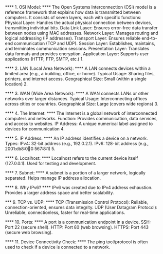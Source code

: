 **** 1. OSI Model: ****
The Open Systems Interconnection (OSI) model is a reference framework that explains how data is transmitted between computers. It consists of seven layers, each with specific functions:
Physical Layer: Handles the actual physical connection between devices, transmitting individual bits.
Data Link Layer: Ensures error-free data transfer between nodes using MAC addresses.
Network Layer: Manages routing and logical addressing (IP addresses).
Transport Layer: Ensures reliable end-to-end communication (TCP and UDP).
Session Layer: Establishes, maintains, and terminates communication sessions.
Presentation Layer: Translates data formats and provides encryption.
Application Layer: Supports user applications (HTTP, FTP, SMTP, etc.) 1.

**** 2. LAN (Local Area Network): ****
A LAN connects devices within a limited area (e.g., a building, office, or home).
Typical Usage: Sharing files, printers, and internet access.
Geographical Size: Small (within a single location) 2.

**** 3. WAN (Wide Area Network): ****
A WAN connects LANs or other networks over larger distances.
Typical Usage: Interconnecting offices across cities or countries.
Geographical Size: Large (covers wide regions) 3.

**** 4. The Internet: ****
The Internet is a global network of interconnected computers and networks.
Function: Provides communication, data services, and access to websites.
IP Address: A unique numerical label assigned to devices for communication 4.

**** 5. IP Address: ****
An IP address identifies a device on a network.
Types:
IPv4: 32-bit address (e.g., 192.0.2.1).
IPv6: 128-bit address (e.g., 2001:db8:0:1234:0:567:8:1) 5.

**** 6. Localhost: ****
Localhost refers to the current device itself (127.0.0.1).
Used for testing and development.

**** 7. Subnet: ****
A subnet is a portion of a larger network, logically separated.
Helps manage IP address allocation.

**** 8. Why IPv6? ****
IPv6 was created due to IPv4 address exhaustion.
Provides a larger address space and better scalability.

*** 9. TCP vs. UDP: ****
TCP (Transmission Control Protocol): Reliable, connection-oriented, ensures data integrity.
UDP (User Datagram Protocol): Unreliable, connectionless, faster for real-time applications.

**** 10. Ports: ****
A port is a communication endpoint in a device.
SSH: Port 22 (secure shell).
HTTP: Port 80 (web browsing).
HTTPS: Port 443 (secure web browsing).

**** 11. Device Connectivity Check: ****
The ping tool/protocol is often used to check if a device is connected to a network.
